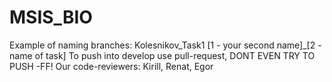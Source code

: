 # MSIS_BIO
Example of naming branches:
Kolesnikov_Task1
[1 - your second name]_[2 - name of task]
To push into develop use pull-request, DONT EVEN TRY TO PUSH -FF!
Our code-reviewers: Kirill, Renat, Egor 
